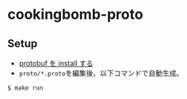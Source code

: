 # cookingbomb-proto

## Setup

- [protobuf を install する](https://grpc.io/docs/protoc-installation/)
- `proto/*.proto`を編集後、以下コマンドで自動生成。

```
$ make run
```
